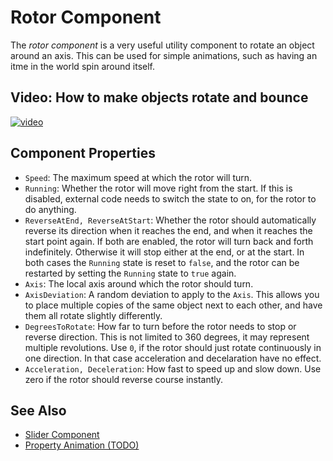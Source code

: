 # Rotor Component

The *rotor component* is a very useful utility component to rotate an object around an axis. This can be used for simple animations, such as having an itme in the world spin around itself.

## Video: How to make objects rotate and bounce

[![video](https://img.youtube.com/vi/skzDv7IUk2M/0.jpg)](https://www.youtube.com/watch?v=skzDv7IUk2M)

## Component Properties

* `Speed`: The maximum speed at which the rotor will turn.
* `Running`: Whether the rotor will move right from the start. If this is disabled, external code needs to switch the state to on, for the rotor to do anything.
* `ReverseAtEnd, ReverseAtStart`: Whether the rotor should automatically reverse its direction when it reaches the end, and when it reaches the start point again. If both are enabled, the rotor will turn back and forth indefinitely. Otherwise it will stop either at the end, or at the start. In both cases the `Running` state is reset to `false`, and the rotor can be restarted by setting the `Running` state to `true` again.
* `Axis`: The local axis around which the rotor should turn.
* `AxisDeviation`: A random deviation to apply to the `Axis`. This allows you to place multiple copies of the same object next to each other, and have them all rotate slightly differently.
* `DegreesToRotate`: How far to turn before the rotor needs to stop or reverse direction. This is not limited to 360 degrees, it may represent multiple revolutions. Use `0`, if the rotor should just rotate continuously in one direction. In that case acceleration and decelaration have no effect.
* `Acceleration, Deceleration`: How fast to speed up and slow down. Use zero if the rotor should reverse course instantly.

## See Also

* [Slider Component](slider-component.md)
* [Property Animation (TODO)](property-animation-overview.md)
